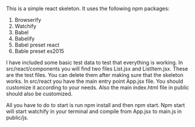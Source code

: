 This is a simple react skeleton.
It uses the following npm packages:
1. Browserify
2. Watchify
3. Babel
4. Babelify
5. Babel preset react
6. Bable preset es2015

I have included some basic test data to test that everything is working. In src/react/components you will find two 
files List.jsx and ListItem.jsx. These are the test files. You can delete them after making sure that the skeleton 
works. In src/react you have the main entry point App.jsx file. You should customize it according to your needs. Also
the main index.html file in public should also be customized. 

All you have to do to start is run npm install and then npm start.
Npm start will start watchify in your terminal and compile from App.jsx to main.js in public/js.